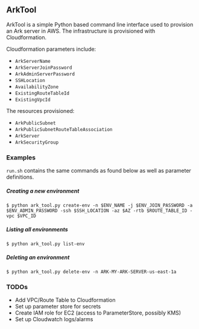 ## ArkTool

ArkTool is a simple Python based command line interface used to provision an Ark server in AWS. The infrastructure is provisioned with Cloudformation.

Cloudformation parameters include:
* `ArkServerName`
* `ArkServerJoinPassword`
* `ArkAdminServerPassword`
* `SSHLocation`
* `AvailabilityZone`
* `ExistingRouteTableId`
* `ExistingVpcId`

The resources provisioned:
* `ArkPublicSubnet`
* `ArkPublicSubnetRouteTableAssociation`
* `ArkServer`
* `ArkSecurityGroup`

### Examples
`run.sh` contains the same commands as found below as well as parameter definitions.
##### Creating a new environment
    $ python ark_tool.py create-env -n $ENV_NAME -j $ENV_JOIN_PASSWORD -a $ENV_ADMIN_PASSWORD -ssh $SSH_LOCATION -az $AZ -rtb $ROUTE_TABLE_ID -vpc $VPC_ID

##### Listing all environments
    $ python ark_tool.py list-env

##### Deleting an environment

    $ python ark_tool.py delete-env -n ARK-MY-ARK-SERVER-us-east-1a

### TODOs
* Add VPC/Route Table to Cloudformation
* Set up parameter store for secrets
* Create IAM role for EC2 (access to ParameterStore, possibly KMS)
* Set up Cloudwatch logs/alarms
